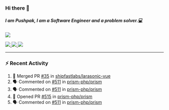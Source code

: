 ### Hi there 👋

##### I am Pushpak, I am a Software Engineer and a problem solver.💻

<a href='https://twitter.com/pushpak1300'><a href="https://pushpak1300.me/" target="_blank">
  <img src="https://img.shields.io/badge/website-%23E34F26.svg?&style=for-the-badge" />
</a> 
 
 <a href="https://twitter.com/pushpak1300" target="_blank">
  <img src="https://img.shields.io/badge/twitter-%231DA1F2.svg?&style=for-the-badge&logo=twitter&logoColor=white" />
</a> 

<a href="https://www.linkedin.com/in/pushpak-c-286b17b1/" target="_blank">
  <img src="https://img.shields.io/badge/linkedin-%230077B5.svg?&style=for-the-badge&logo=linkedin&logoColor=white" />
</a> 

<a href="https://dev.to/pushpak1300/" target="_blank">
  <img src="http://img.shields.io/badge/dev.to-gray?style=for-the-badge&logo=dev.to&?logoColor=white?logoWidth=100?label=" />
</a> 


</p>

---

### ⚡ Recent Activity

<!--START_SECTION:activity-->
1. 🎉 Merged PR [#35](https://github.com/shipfastlabs/larasonic-vue/pull/35) in [shipfastlabs/larasonic-vue](https://github.com/shipfastlabs/larasonic-vue)
2. 🗣 Commented on [#511](https://github.com/prism-php/prism/pull/511#issuecomment-3122157994) in [prism-php/prism](https://github.com/prism-php/prism)
3. 🗣 Commented on [#511](https://github.com/prism-php/prism/pull/511#issuecomment-3122133512) in [prism-php/prism](https://github.com/prism-php/prism)
4. 💪 Opened PR [#515](https://github.com/prism-php/prism/pull/515) in [prism-php/prism](https://github.com/prism-php/prism)
5. 🗣 Commented on [#511](https://github.com/prism-php/prism/pull/511#issuecomment-3122125439) in [prism-php/prism](https://github.com/prism-php/prism)
<!--END_SECTION:activity-->
